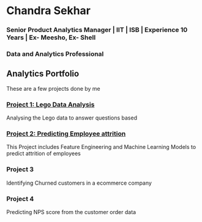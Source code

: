 # Chandra Sekhar
### Senior Product Analytics Manager | IIT | ISB | Experience 10 Years | Ex- Meesho, Ex- Shell
### Data and Analytics Professional
###                      


                                     

## Analytics Portfolio
These are a few projects done by me
### [**Project 1: Lego Data Analysis**](https://github.com/iamchansekhar/Lego-Data-analysis)

Analysing the Lego data to answer questions based

### [ Project 2: Predicting Employee attrition](https://github.com/iamchansekhar/Predicting-Attrition-of-Employees)
This Project includes Feature Engineering and Machine Learning Models to predict attrition of employees

### Project 3
Identifying Churned customers in a ecommerce company

### Project 4
Predicting NPS score from the customer order data
